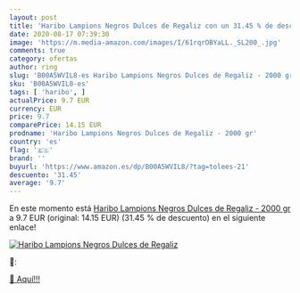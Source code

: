 ```yaml
---
layout: post
title: 'Haribo Lampions Negros Dulces de Regaliz con un 31.45 % de descuento'
date: 2020-08-17 07:39:30
image: 'https://m.media-amazon.com/images/I/61rqrOBYaLL._SL200_.jpg'
comments: true
category: ofertas
author: ring
slug: 'B00A5WVIL8-es Haribo Lampions Negros Dulces de Regaliz - 2000 gr'
sku: 'B00A5WVIL8-es'
tags: [ 'haribo', ]
actualPrice: 9.7 EUR
currency: EUR
price: 9.7
comparePrice: 14.15 EUR
prodname: 'Haribo Lampions Negros Dulces de Regaliz - 2000 gr'
country: 'es'
flag: '🇪🇸'
brand: ''
buyurl: 'https://www.amazon.es/dp/B00A5WVIL8/?tag=tolees-21'
descuento: '31.45'
average: '9.7'
---
```


En este momento está [Haribo Lampions Negros Dulces de Regaliz - 2000 gr](https://www.amazon.es/dp/B00A5WVIL8/?tag=tolees-21) a 9.7 EUR (original: 14.15 EUR) (31.45 %  de descuento) en el siguiente enlace!

[![Haribo Lampions Negros Dulces de Regaliz](https://m.media-amazon.com/images/I/61rqrOBYaLL._SL200_.jpg)](https://www.amazon.es/dp/B00A5WVIL8/?tag=tolees-21)

🔎:


[🛒 Aquí!!!](https://www.amazon.es/dp/B00A5WVIL8/?tag=tolees-21)
